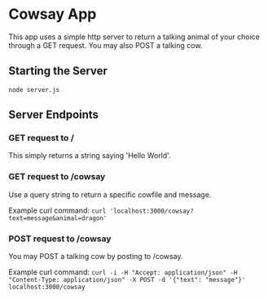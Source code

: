 # Cowsay App

This app uses a simple http server to return a talking animal of your choice through a GET request. You may also POST a talking cow.

## Starting the Server

`node server.js`

## Server Endpoints

### GET request to /

This simply returns a string saying 'Hello World'.

### GET request to /cowsay

Use a query string to return a specific cowfile and message.

Example curl command: `curl 'localhost:3000/cowsay?text=message&animal=dragon'`

### POST request to /cowsay

You may POST a talking cow by posting to /cowsay.

Example curl command: `curl -i -H "Accept: application/json" -H "Content-Type: application/json" -X POST -d '{"text": "message"}' localhost:3000/cowsay`
